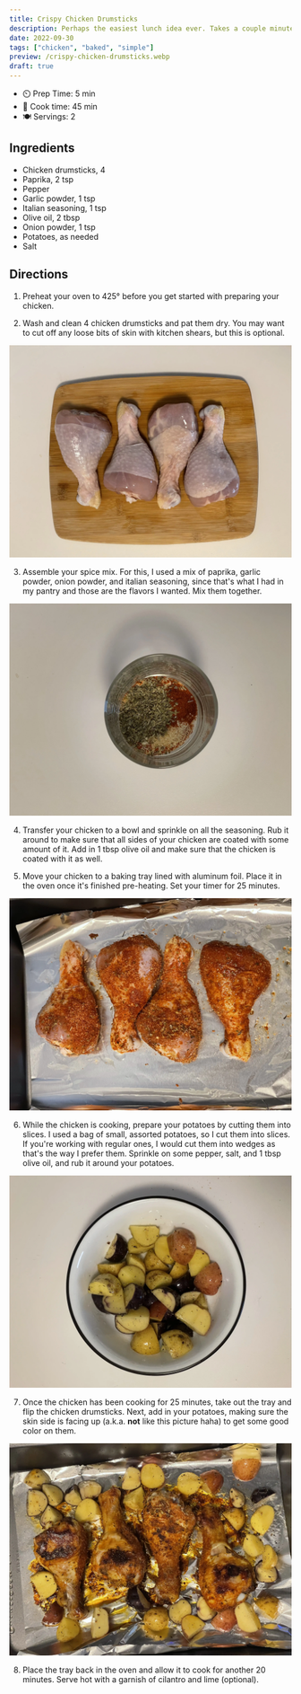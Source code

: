 ```yaml
---
title: Crispy Chicken Drumsticks
description: Perhaps the easiest lunch idea ever. Takes a couple minutes to prepare and you're left with some delicious, healthy chicken legs. Have it with any side you prefer—mashed potatoes, coleslaw, salad, or just simple potato wedges.
date: 2022-09-30
tags: ["chicken", "baked", "simple"]
preview: /crispy-chicken-drumsticks.webp
draft: true
---
```


- ⏲️ Prep Time: 5 min
- 🍳 Cook time: 45 min
- 🍽️ Servings: 2

## Ingredients

- Chicken drumsticks, 4
- Paprika, 2 tsp
- Pepper
- Garlic powder, 1 tsp
- Italian seasoning, 1 tsp
- Olive oil, 2 tbsp
- Onion powder, 1 tsp
- Potatoes, as needed
- Salt

## Directions

1. Preheat your oven to 425° before you get started with preparing your chicken.

2. Wash and clean 4 chicken drumsticks and pat them dry. You may want to cut off any loose bits of skin with kitchen shears, but this is optional.

![Raw chicken drumsticks](images/crispy-chicken-drumsticks-1.webp)

3. Assemble your spice mix. For this, I used a mix of paprika, garlic powder, onion powder, and italian seasoning, since that's what I had in my pantry and those are the flavors I wanted. Mix them together.

![Spice mix](images/crispy-chicken-drumsticks-2.webp)

4. Transfer your chicken to a bowl and sprinkle on all the seasoning. Rub it around to make sure that all sides of your chicken are coated with some amount of it. Add in 1 tbsp olive oil and make sure that the chicken is coated with it as well.

5. Move your chicken to a baking tray lined with aluminum foil. Place it in the oven once it's finished pre-heating. Set your timer for 25 minutes.

![Seasoned chicken on baking tray](images/crispy-chicken-drumsticks-3.webp)

6. While the chicken is cooking, prepare your potatoes by cutting them into slices. I used a bag of small, assorted potatoes, so I cut them into slices. If you're working with regular ones, I would cut them into wedges as that's the way I prefer them. Sprinkle on some pepper, salt, and 1 tbsp olive oil, and rub it around your potatoes.

![Seasoned potatoes](images/crispy-chicken-drumsticks-4.webp)

7. Once the chicken has been cooking for 25 minutes, take out the tray and flip the chicken drumsticks. Next, add in your potatoes, making sure the skin side is facing up (a.k.a. **not** like this picture haha) to get some good color on them.

![Seasoned chicken and potatoes](images/crispy-chicken-drumsticks-5.webp)

8. Place the tray back in the oven and allow it to cook for another 20 minutes. Serve hot with a garnish of cilantro and lime (optional).
